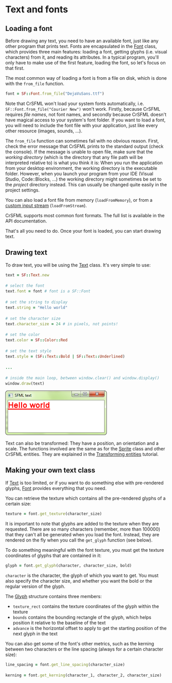 # Text and fonts

## Loading a font

Before drawing any text, you need to have an available font, just like any other program that prints text. Fonts are encapsulated in the [Font]({{book.api}}/Font.html) class, which provides three main features: loading a font, getting glyphs (i.e. visual characters) from it, and reading its attributes. In a typical program, you'll only have to make use of the first feature, loading the font, so let's focus on that first.

The most common way of loading a font is from a file on disk, which is done with the `from_file` function.

```ruby
font = SF::Font.from_file("DejaVuSans.ttf")
```

Note that CrSFML won't load your system fonts automatically, i.e. `SF::Font.from_file("Courier New")` won't work. Firstly, because CrSFML requires *file names*, not font names, and secondly because CrSFML doesn't have magical access to your system's font folder. If you want to load a font, you will need to include the font file with your application, just like every other resource (images, sounds, ...).

The `from_file` function can sometimes fail with no obvious reason. First, check the error message that CrSFML prints to the standard output (check the console). If the message is unable to open file, make sure that the *working directory* (which is the directory that any file path will be interpreted relative to) is what you think it is: When you run the application from your desktop environment, the working directory is the executable folder. However, when you launch your program from your IDE (Visual Studio, Code::Blocks, ...) the working directory might sometimes be set to the *project* directory instead. This can usually be changed quite easily in the project settings.

You can also load a font file from memory (`loadFromMemory`), or from a [custom input stream](system-stream.md "Input streams tutorial") (`loadFromStream`).

CrSFML supports most common font formats. The full list is available in the API documentation.

That's all you need to do. Once your font is loaded, you can start drawing text.

## Drawing text

To draw text, you will be using the [Text]({{book.api}}/Text.html) class. It's very simple to use:

```ruby
text = SF::Text.new

# select the font
text.font = font # font is a SF::Font

# set the string to display
text.string = "Hello world"

# set the character size
text.character_size = 24 # in pixels, not points!

# set the color
text.color = SF::Color::Red

# set the text style
text.style = (SF::Text::Bold | SF::Text::Underlined)

...

# inside the main loop, between window.clear() and window.display()
window.draw(text)
```

![](./images/graphics-text-draw.png)

Text can also be transformed: They have a position, an orientation and a scale. The functions involved are the same as for the [Sprite]({{book.api}}/Sprite.html) class and other CrSFML entities. They are explained in the [Transforming entities](graphics-transform.md "'Transforming entities' tutorial") tutorial.

## Making your own text class

If [Text]({{book.api}}/Text.html) is too limited, or if you want to do something else with pre-rendered glyphs, [Font]({{book.api}}/Font.html) provides everything that you need.

You can retrieve the texture which contains all the pre-rendered glyphs of a certain size:

```ruby
texture = font.get_texture(character_size)
```

It is important to note that glyphs are added to the texture when they are requested. There are so many characters (remember, more than 100000) that they can't all be generated when you load the font. Instead, they are rendered on the fly when you call the `get_glyph` function (see below).

To do something meaningful with the font texture, you must get the texture coordinates of glyphs that are contained in it:

```ruby
glyph = font.get_glyph(character, character_size, bold)
```

`character` is the character, the glyph of which you want to get. You must also specify the character size, and whether you want the bold or the regular version of the glyph.

The [Glyph]({{book.api}}/Glyph.html) structure contains three members:

* `texture_rect` contains the texture coordinates of the glyph within the texture
* `bounds` contains the bounding rectangle of the glyph, which helps position it relative to the baseline of the text
* `advance` is the horizontal offset to apply to get the starting position of the next glyph in the text

You can also get some of the font's other metrics, such as the kerning between two characters or the line spacing (always for a certain character size):

```ruby
line_spacing = font.get_line_spacing(character_size)

kerning = font.get_kerning(character_1, character_2, character_size)
```

